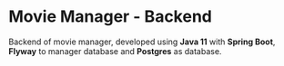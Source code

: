 # Movie Manager - Backend
Backend of movie manager, developed using **Java 11** with **Spring Boot**, **Flyway** to manager database and **Postgres** as database.